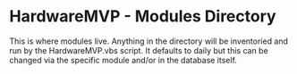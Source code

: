 # HardwareMVP - Modules Directory

This is where modules live. Anything in the directory will be inventoried and run by the HardwareMVP.vbs script. It defaults to daily but this can be changed via the specific module and/or in the database itself.